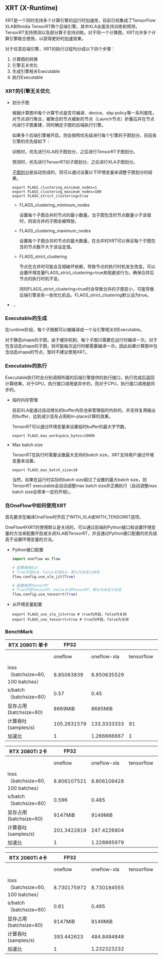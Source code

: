 ## XRT (X-Runtime)

XRT是一个同时支持多个计算引擎的运行时加速库，目前已经集成了TensorFlow XLA和Nvidia TensorRT两个后端引擎。其中XLA全面支持训练和预测，TensorRT支持预测以及部分算子支持训练。对于同一个计算图，XRT允许多个计算引擎联合使用，以获得更好的加速效果。

对于任意后端引擎，XRT的执行过程均分成以下四个步骤：

1. 计算图的转换
2. 引擎无关优化
3. 生成引擎相关Executable
4. 执行Executable

### XRT的引擎无关优化

- 划分子图

  根据计算图中每个计算节点是否可编译、device、sbp policy等一系列属性，对节点进行聚合，被聚合的节点被新的节点（Launch节点）折叠后并在节点内进行子图重建，同时确定子图的后端执行引擎。

  如果多个后端引擎被开启，则会按照优先级进行每个引擎的子图划分。目前各引擎的优先级如下：

  训练时，优先进行XLA的子图划分，之后进行TensorRT子图划分。

  预测时，优先进行TensorRT的子图划分，之后进行XLA子图划分。

  [子图划分](https://github.com/Oneflow-Inc/oneflow-issue/issues/44)是自动完成的，但可以通过设置以下环境变量来调整子图划分的结果。

  ```shell
  export FLAGS_clustering_minimum_nodes=1
  export FLAGS_clustering_maximum_nodes=100
  export FLAGS_strict_clustering=true
  ```

  - FLAGS_clustering_minimum_nodes

    设置每个子图合并的节点的最小数量。当子图包含的节点数量小于该值时，则该合并的子图会被释放。

  - FLAGS_clustering_maximum_nodes

    设置每个子图合并的节点的最大数量。在合并时XRT可以保证每个子图包含的节点数不大于该设定值。

  - FLAGS_strict_clustering

    节点在合并时可能会互相破坏依赖，导致节点的执行时机发生改变。可以设置环境变量FLAGS_strict_clustering=true来规避该行为，确保合并后节点的执行时机不变。

    同时FLAGS_strict_clustering=true时会导致合并的子图变小，可能导致后端引擎丧失一些优化机会。FLAGS_strict_clustering默认设为true。

- ...

### Executable的生成

在runtime阶段，每个子图都可以被编译成一个与引擎相关的Executable。

对于静态shape的子图，由于缓存机制，每个子图只需要在运行时编译一次。对于包含动态shape的子图，则可能每次运行时都需要编译一次，因此如果计算图中包含动态shape的节点，暂时不建议使用XRT。

### Executable的执行

Executable执行时会分别调用所属的后端引擎提供的执行接口，执行完成后返回计算结果。对于GPU，执行接口调用是异步的，而对于CPU，执行接口调用是同步的。

- 临时内存管理

  目前XLA是通过自动增长的buffer内存池来管理临时内存的，并支持复用输出的buffer，达到减少显存占用和in-place计算的效果。

  TensorRT可以通过环境变量来设置临时buffer的最大字节数。

  ```shell
  export FLAGS_max_workspace_bytes=10000
  ```

- Max batch size

  TensorRT在执行时需要设置最大支持的batch size，XRT支持用户通过环境变量来设置，

  ```shell
  export FLAGS_max_batch_size=10
  ```

  当然，如果在运行时实际的batch size超过了设置的最大batch size，则TensorRT executable会自动调整max batch size并正确执行（自动调整max batch size会带来一定的开销）。

### 在OneFlow中如何使用XRT

首先要求在编译OneFlow时开启了WITH_XLA或WITH_TENSORRT选项。

OneFlow中XRT的使用默认是关闭的，可以通过前端的Python接口和设置环境变量的方法来配置开启或关闭XLA和TensorRT，并且通过Python接口配置的优先级高于设置环境变量的方法。

- Python接口配置

  ```python
  import oneflow as flow
  
  # 配置使用XLA
  # True开启XLA，False关闭XLA，默认为未定义状态
  flow.config.use_xla_jit(True)
  
  # 配置使用TensorRT
  # True开启TensorRT，False关闭TensorRT，默认为未定义状态
  flow.config.use_tensorrt(True)
  ```

- 从环境变量配置

  ```shell
  export FLAGS_use_xla_jit=true # true为开启，false为关闭
  export FLAGS_use_tensorrt=true # true为开启，false为关闭
  ```

### BenchMark

| RTX  2080Ti 单卡                   | FP32        |             |            |                | FP16混合精度 |             |            |                |
| ---------------------------------- | ----------- | ----------- | ---------- | -------------- | ------------ | ----------- | ---------- | -------------- |
|                                    | oneflow     | oneflow-xla | tensorflow | tensorflow-xla | oneflow      | oneflow-xla | tensorflow | tensorflow-xla |
| loss（batchsize=60,  100 batches） | 8.85063839  | 8.850635529 |            |                | 8.850672722  | 8.850834847 |            |                |
| s/batch（batchsize=60）            | 0.57        | 0.45        |            |                | 0.31         | 0.19        |            |                |
| 显存占用(batchsize=60)             | 8669MiB     | 8685MiB     |            |                | 7009MiB      | 7041MiB     |            |                |
| 计算吞吐  (samples/s)              | 105.2631579 | 133.3333333 | 91         | 119.1          | 193.5483871  | 315.7894737 |            |                |
| 加速比                             | 1           | 1.266666667 | 1          | 1.308791209    | 1            | 1.631578947 |            |                |

| RTX  2080Ti 2卡                    | FP32        |             |            |                | FP16混合精度 |             |            |                |
| ---------------------------------- | ----------- | ----------- | ---------- | -------------- | ------------ | ----------- | ---------- | -------------- |
|                                    | oneflow     | oneflow-xla | tensorflow | tensorflow-xla | oneflow      | oneflow-xla | tensorflow | tensorflow-xla |
| loss（batchsize=60,  100 batches） | 8.806107521 | 8.806109428 |            |                | 8.806120873  | 8.806238174 |            |                |
| s/batch（batchsize=60）            | 0.596       | 0.485       |            |                | 0.353        | 0.241       |            |                |
| 显存占用(batchsize=60)             | 9147MiB     | 9149MiB     |            |                | 7669MiB      | 7675MiB     |            |                |
| 计算吞吐  (samples/s)              | 201.3422819 | 247.4226804 |            |                | 339.9433428  | 497.9253112 |            |                |
| 加速比                             | 1           | 1.228865979 |            |                | 1            | 1.46473029  |            |                |


| RTX  2080Ti 4卡                    | FP32        |             |            |                | FP16混合精度 |             |            |                |
| ---------------------------------- | ----------- | ----------- | ---------- | -------------- | ------------ | ----------- | ---------- | -------------- |
|                                    | oneflow     | oneflow-xla | tensorflow | tensorflow-xla | oneflow      | oneflow-xla | tensorflow | tensorflow-xla |
| loss（batchsize=60,  100 batches） | 8.730175972 | 8.730184555 |            |                | 8.730111122  | 8.729899406 |            |                |
| s/batch（batchsize=60）            | 0.61        | 0.495       |            |                | 0.376        | 0.252       |            |                |
| 显存占用(batchsize=60)             | 9147MiB     | 9149MiB     |            |                | 7669MiB      | 7675MiB     |            |                |
| 计算吞吐  (samples/s)              | 393.442623  | 484.8484848 |            |                | 638.2978723  | 952.3809524 |            |                |
| 加速比                             | 1           | 1.232323232 |            |                | 1            | 1.492063492 |            |                |
